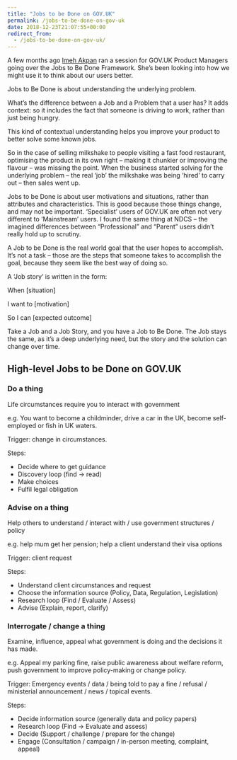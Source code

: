 ```yaml
---
title: "Jobs to be Done on GOV.UK"
permalink: /jobs-to-be-done-on-gov-uk
date: 2018-12-23T21:07:55+00:00
redirect_from:
  - /jobs-to-be-done-on-gov-uk/
---
```


A few months ago [Imeh Akpan](https://twitter.com/imeh_akpan) ran a session for GOV.UK Product Managers going over the Jobs to Be Done Framework. She’s been looking into how we might use it to think about our users better.

Jobs to Be Done is about understanding the underlying problem.

What’s the difference between a Job and a Problem that a user has? It adds context: so it includes the fact that someone is driving to work, rather than just being hungry.

This kind of contextual understanding helps you improve your product to better solve some known jobs.

So in the case of selling milkshake to people visiting a fast food restaurant, optimising the product in its own right – making it chunkier or improving the flavour – was missing the point. When the business started solving for the underlying problem – the real ‘job’ the milkshake was being ‘hired’ to carry out – then sales went up.

Jobs to be Done is about user motivations and situations, rather than attributes and characteristics. This is good because those things change, and may not be important. ‘Specialist’ users of GOV.UK are often not very different to ‘Mainstream’ users. I found the same thing at NDCS – the imagined differences between “Professional” and “Parent” users didn’t really hold up to scrutiny.

A Job to be Done is the real world goal that the user hopes to accomplish. It’s not a task – those are the steps that someone takes to accomplish the goal, because they seem like the best way of doing so.

A ‘Job story’ is written in the form:

When [situation]

I want to [motivation]

So I can [expected outcome]

Take a Job and a Job Story, and you have a Job to Be Done. The Job stays the same, as it’s a deep underlying need, but the story and the solution can change over time.

## High-level Jobs to be Done on GOV.UK

### Do a thing

Life circumstances require you to interact with government

e.g. You want to become a childminder, drive a car in the UK, become self-employed or fish in UK waters.

Trigger: change in circumstances.

Steps:

- Decide where to get guidance
- Discovery loop (find -> read)
- Make choices
- Fulfil legal obligation

### Advise on a thing

Help others to understand / interact with / use government structures / policy

e.g. help mum get her pension; help a client understand their visa options

Trigger: client request

Steps:

- Understand client circumstances and request
- Choose the information source (Policy, Data, Regulation, Legislation)
- Research loop (Find / Evaluate / Assess)
- Advise (Explain, report, clarify)

### Interrogate / change a thing

Examine, influence, appeal what government is doing and the decisions it has made.

e.g. Appeal my parking fine, raise public awareness about welfare reform, push government to improve policy-making or change policy.

Trigger: Emergency events / data / being told to pay a fine / refusal / ministerial announcement / news / topical events.

Steps:

- Decide information source (generally data and policy papers)
- Research loop (Find -> Evaluate and assess)
- Decide (Support / challenge / prepare for the change)
- Engage (Consultation / campaign / in-person meeting, complaint, appeal)